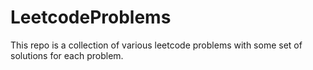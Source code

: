 # LeetcodeProblems

This repo is a collection of various leetcode problems with some set of solutions for each problem.
